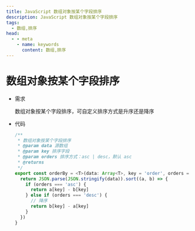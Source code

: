 ```yaml
---
title: JavaScript 数组对象按某个字段排序
description: JavaScript 数组对象按某个字段排序
tags: 
  - 数组,排序
head:
  - - meta
    - name: keywords
      content: 数组,排序
---
```



# 数组对象按某个字段排序

- 需求
    
    数组对象按某个字段排序，可自定义排序方式是升序还是降序

- 代码

  ```ts
  /**
   * 数组对象按某个字段排序
   * @param data 源数组
   * @param key 排序字段
   * @param orders 排序方式：asc | desc，默认 asc
   * @returns
   */
  export const orderBy = <T>(data: Array<T>, key = 'order', orders = 'asc'): Array<T> => {
    return JSON.parse(JSON.stringify(data)).sort((a, b) => {
      if (orders === 'asc') {
        return a[key] - b[key]
      } else if (orders === 'desc') {
        // 降序
        return b[key] - a[key]
      }
    })
  }
  ```